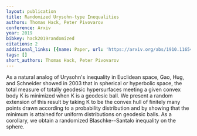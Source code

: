 ```yaml
---
layout: publication
title: Randomized Urysohn-type Inequalities
authors: Thomas Hack, Peter Pivovarov
conference: Arxiv
year: 2019
bibkey: hack2019randomized
citations: 2
additional_links: [{name: Paper, url: 'https://arxiv.org/abs/1910.11654'}]
tags: []
short_authors: Thomas Hack, Peter Pivovarov
---
```

As a natural analog of Urysohn's inequality in Euclidean space, Gao, Hug, and
Schneider showed in 2003 that in spherical or hyperbolic space, the total
measure of totally geodesic hypersurfaces meeting a given convex body K is
minimized when K is a geodesic ball. We present a random extension of this
result by taking K to be the convex hull of finitely many points drawn
according to a probability distribution and by showing that the minimum is
attained for uniform distributions on geodesic balls. As a corollary, we obtain
a randomized Blaschke--Santalo inequality on the sphere.